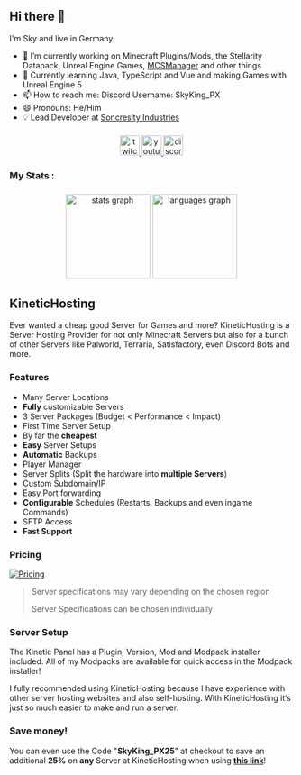 ## Hi there 👋

I'm Sky and live in Germany.

- 🔭 I’m currently working on Minecraft Plugins/Mods, the Stellarity Datapack, Unreal Engine Games, [MCSManager](https://mcsmanager.com/) and other things
- 🌱 Currently learning Java, TypeScript and Vue and making Games with Unreal Engine 5
- 📫 How to reach me: Discord Username: SkyKing_PX
- 😄 Pronouns: He/Him
- 💡 Lead Developer at [Soncresity Industries](https://github.com/Soncresity-Industries)

###

<div align="center">
  <span>
 <a href="https://www.twitch.tv/skyking_px" target="_blank">
  <img src="https://img.shields.io/static/v1?message=Twitch&logo=twitch&label=&color=9146FF&logoColor=white&labelColor=&style=for-the-badge" height="35" alt="twitch logo"  />
 </a>
</span>
<span>
 <a href="https://m.youtube.com/channel/UCLPrrz6OjxB6CmOrYQ0MNnQ" target="_blank">
  <img src="https://img.shields.io/static/v1?message=YouTube&logo=youtube&label=&color=FB0505&logoColor=white&labelColor=&style=for-the-badge" height="35" alt="youtube logo"  />
 </a>
</span>

  <span>
 <a href="https://bit.ly/sk_px-dc" target="_blank">
  <img src="https://img.shields.io/static/v1?message=Discord&logo=discord&label=&color=7289DA&logoColor=white&labelColor=&style=for-the-badge" height="35" alt="discord logo"  />
 </a>
</span>
  
</div>

###

<h3 align="left"> My Stats :</h3>

###

<div align="center">
  <img src="https://github-readme-stats.vercel.app/api?username=SkyKingPX&hide_title=false&hide_rank=false&show_icons=true&include_all_commits=true&count_private=true&disable_animations=false&theme=dracula&locale=en&hide_border=false" height="150" alt="stats graph"  />
  <img src="https://github-readme-stats.vercel.app/api/top-langs?username=SkyKingPX&locale=en&hide_title=false&layout=compact&card_width=320&langs_count=5&theme=dracula&hide_border=false" height="150" alt="languages graph"  />
</div>

###

<h2 align="left"> KineticHosting</h2>
Ever wanted a cheap good Server for Games and more?
KineticHosting is a Server Hosting Provider for not only Minecraft Servers but also for a bunch of other Servers like Palworld, Terraria, Satisfactory, even Discord Bots and more.

### Features  
* Many Server Locations
* **Fully** customizable Servers
* 3 Server Packages (Budget < Performance < Impact)
* First Time Server Setup 
* By far the **cheapest**
* **Easy** Server Setups
* **Automatic** Backups
* Player Manager
* Server Splits (Split the hardware into **multiple Servers**)
* Custom Subdomain/IP
* Easy Port forwarding
* **Configurable** Schedules (Restarts, Backups and even ingame Commands)
* SFTP Access
* **Fast Support**

### Pricing 
[![Pricing](https://i.ibb.co/ymcSg1tx/KH-Curse-Forge-Final-Standard-Banner-Small.png)](https://billing.kinetichosting.com/aff.php?aff=947)

> Server specifications may vary depending on the chosen region
>
> Server Specifications can be chosen individually

### Server Setup 
The Kinetic Panel has a Plugin, Version, Mod and Modpack installer included.
All of my Modpacks are available for quick access in the Modpack installer!

I fully recommended using KineticHosting because I have experience with other server hosting websites and also self-hosting. With KineticHosting it‘s just so much easier to make and run a server. 

### Save money!  
You can even use the Code "**SkyKing_PX25**" at checkout to save an additional **25%** on **any** Server at KineticHosting when using [**this link**](https://billing.kinetichosting.com/aff.php?aff=947)!
